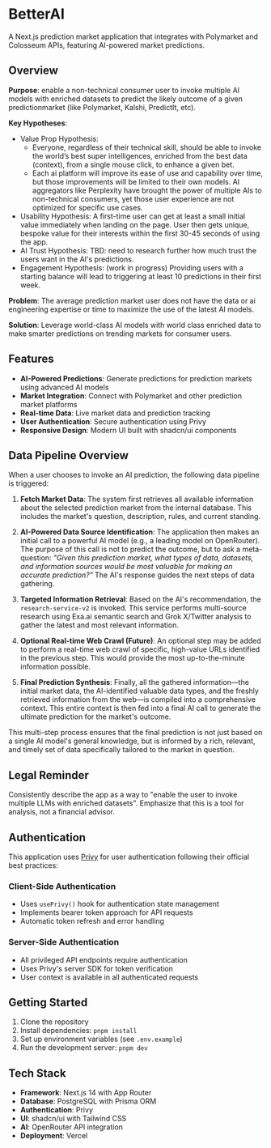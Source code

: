 # BetterAI

A Next.js prediction market application that integrates with Polymarket and Colosseum APIs, featuring AI-powered market predictions.

## Overview
**Purpose**: enable a non-technical consumer user to invoke multiple AI models with enriched datasets to predict the likely outcome of a given predictionmarket (like Polymarket, Kalshi, PredictIt, etc).

**Key Hypotheses**: 
- Value Prop Hypothesis:
   - Everyone, regardless of their technical skill, should be able to invoke the world’s best super intelligences, enriched from the best data (context), from a single mouse click, to enhance a given bet.
   - Each ai platform will improve its ease of use and capability over time, but those improvements will be limited to their own models. AI aggregators like Perplexity have brought the power of multiple AIs to non-technical consumers, yet those user experience are not optimized for specific use cases.
- Usability Hypothesis: A first-time user can get at least a small initial value immediately when landing on the page. User then gets unique, bespoke value for their interests within the first 30-45 seconds of using the app.
- AI Trust Hypothesis: TBD: need to research further how much trust the users want in the AI's predictions.
- Engagement Hypothesis: (work in progress) Providing users with a starting balance will lead to triggering at least 10 predictions in their first week.


**Problem**:
The average prediction market user does not have the data or ai engineering expertise or time to maximize the use of the latest AI models. 

**Solution**: Leverage world-class AI models with world class enriched data to make smarter predictions on trending markets for consumer users.



## Features

- **AI-Powered Predictions**: Generate predictions for prediction markets using advanced AI models
- **Market Integration**: Connect with Polymarket and other prediction market platforms
- **Real-time Data**: Live market data and prediction tracking
- **User Authentication**: Secure authentication using Privy
- **Responsive Design**: Modern UI built with shadcn/ui components

## Data Pipeline Overview

When a user chooses to invoke an AI prediction, the following data pipeline is triggered:

1.  **Fetch Market Data**: The system first retrieves all available information about the selected prediction market from the internal database. This includes the market's question, description, rules, and current standing.

2.  **AI-Powered Data Source Identification**: The application then makes an initial call to a powerful AI model (e.g., a leading model on OpenRouter). The purpose of this call is not to predict the outcome, but to ask a meta-question: *"Given this prediction market, what types of data, datasets, and information sources would be most valuable for making an accurate prediction?"* The AI's response guides the next steps of data gathering.

3.  **Targeted Information Retrieval**: Based on the AI's recommendation, the `research-service-v2` is invoked. This service performs multi-source research using Exa.ai semantic search and Grok X/Twitter analysis to gather the latest and most relevant information.

4.  **Optional Real-time Web Crawl (Future)**: An optional step may be added to perform a real-time web crawl of specific, high-value URLs identified in the previous step. This would provide the most up-to-the-minute information possible.

5.  **Final Prediction Synthesis**: Finally, all the gathered information—the initial market data, the AI-identified valuable data types, and the freshly retrieved information from the web—is compiled into a comprehensive context. This entire context is then fed into a final AI call to generate the ultimate prediction for the market's outcome.

This multi-step process ensures that the final prediction is not just based on a single AI model's general knowledge, but is informed by a rich, relevant, and timely set of data specifically tailored to the market in question.

## Legal Reminder
Consistently describe the app as a way to "enable the user to invoke multiple LLMs with enriched datasets". Emphasize that this is a tool for analysis, not a financial advisor.




## Authentication

This application uses [Privy](https://privy.io/) for user authentication following their official best practices:

### Client-Side Authentication
- Uses `usePrivy()` hook for authentication state management
- Implements bearer token approach for API requests
- Automatic token refresh and error handling

### Server-Side Authentication
- All privileged API endpoints require authentication
- Uses Privy's server SDK for token verification
- User context is available in all authenticated requests


## Getting Started

1. Clone the repository
2. Install dependencies: `pnpm install`
3. Set up environment variables (see `.env.example`)
4. Run the development server: `pnpm dev`

## Tech Stack

- **Framework**: Next.js 14 with App Router
- **Database**: PostgreSQL with Prisma ORM
- **Authentication**: Privy
- **UI**: shadcn/ui with Tailwind CSS
- **AI**: OpenRouter API integration
- **Deployment**: Vercel

